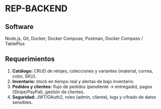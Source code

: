 # REP-BACKEND
## Software
Node.js, 
Git, 
Docker, 
Docker Compose, 
Postman, 
Docker Compass / TablePlus

## Requerimientos
1. **Catálogo:** CRUD de relojes, colecciones y variantes (material, correa, color, SKU).  
2. **Inventario:** stock en tiempo real y alertas de bajo inventario.  
3. **Pedidos y clientes:** flujo de pedidos (pendiente → entregado), pagos (Stripe/PayPal), gestión de clientes.  
4. **Seguridad:** JWT/OAuth2, roles (admin, cliente), logs y cifrado de datos sensibles.  
